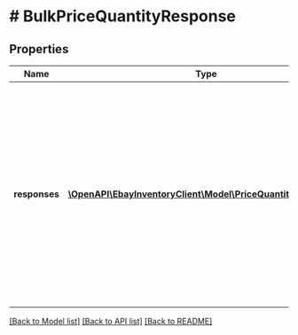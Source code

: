 # # BulkPriceQuantityResponse

## Properties

Name | Type | Description | Notes
------------ | ------------- | ------------- | -------------
**responses** | [**\OpenAPI\EbayInventoryClient\Model\PriceQuantityResponse[]**](PriceQuantityResponse.md) | This container will return an HTTP status code, offer ID, and SKU value for each offer/inventory item being updated, as well as an errors and/or warnings container if any errors or warnings are triggered while trying to update those offers/inventory items. | [optional]

[[Back to Model list]](../../README.md#models) [[Back to API list]](../../README.md#endpoints) [[Back to README]](../../README.md)
